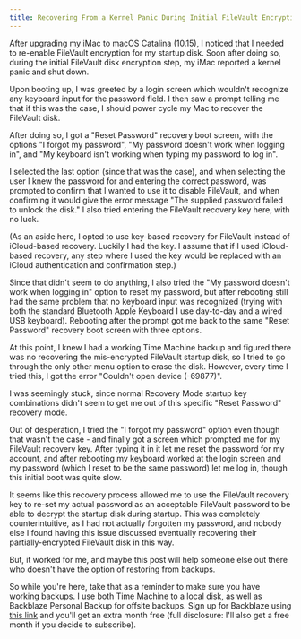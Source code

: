 ```yaml
---
title: Recovering From a Kernel Panic During Initial FileVault Encryption
---
```

After upgrading my iMac to macOS Catalina (10.15), I noticed that I needed to re-enable FileVault encryption for my startup disk. Soon after doing so, during the initial FileVault disk encryption step, my iMac reported a kernel panic and shut down.

Upon booting up, I was greeted by a login screen which wouldn't recognize any keyboard input for the password field. I then saw a prompt telling me that if this was the case, I should power cycle my Mac to recover the FileVault disk.

After doing so, I got a "Reset Password" recovery boot screen, with the options "I forgot my password", "My password doesn't work when logging in", and "My keyboard isn't working when typing my password to log in".

I selected the last option (since that was the case), and when selecting the user I knew the password for and entering the correct password, was prompted to confirm that I wanted to use it to disable FileVault, and when confirming it would give the error message "The supplied password failed to unlock the disk." I also tried entering the FileVault recovery key here, with no luck.

(As an aside here, I opted to use key-based recovery for FileVault instead of iCloud-based recovery. Luckily I had the key. I assume that if I used iCloud-based recovery, any step where I used the key would be replaced with an iCloud authentication and confirmation step.)

Since that didn't seem to do anything, I also tried the "My password doesn't work when logging in" option to reset my password, but after rebooting still had the same problem that no keyboard input was recognized (trying with both the standard Bluetooth Apple Keyboard I use day-to-day and a wired USB keyboard). Rebooting after the prompt got me back to the same "Reset Password" recovery boot screen with three options.

At this point, I knew I had a working Time Machine backup and figured there was no recovering the mis-encrypted FileVault startup disk, so I tried to go through the only other menu option to erase the disk. However, every time I tried this, I got the error "Couldn't open device (-69877)".

I was seemingly stuck, since normal Recovery Mode startup key combinations didn't seem to get me out of this specific "Reset Password" recovery mode.

Out of desperation, I tried the "I forgot my password" option even though that wasn't the case - and finally got a screen which prompted me for my FileVault recovery key. After typing it in it let me reset the password for my account, and after rebooting my keyboard worked at the login screen and my password (which I reset to be the same password) let me log in, though this initial boot was quite slow.

It seems like this recovery process allowed me to use the FileVault recovery key to re-set my actual password as an acceptable FileVault password to be able to decrypt the startup disk during startup. This was completely counterintuitive, as I had not actually forgotten my password, and nobody else I found having this issue discussed eventually recovering their partially-encrypted FileVault disk in this way.

But, it worked for me, and maybe this post will help someone else out there who doesn't have the option of restoring from backups.

So while you're here, take that as a reminder to make sure you have working backups. I use both Time Machine to a local disk, as well as Backblaze Personal Backup for offsite backups. Sign up for Backblaze using [this link](https://secure.backblaze.com/r/01r46t) and you'll get an extra month free (full disclosure: I'll also get a free month if you decide to subscribe).

